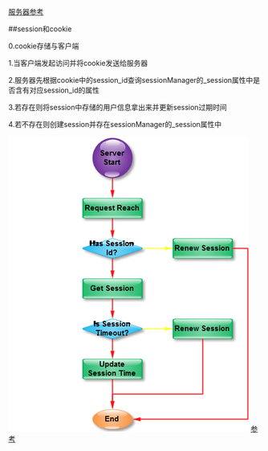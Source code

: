 <a href="https://cnodejs.org/topic/4f16442ccae1f4aa27001059">服务器参考</a>

##session和cookie

0.cookie存储与客户端

1.当客户端发起访问并将cookie发送给服务器

2.服务器先根据cookie中的session_id查询sessionManager的_session属性中是否含有对应session_id的属性

3.若存在则将session中存储的用户信息拿出来并更新session过期时间

4.若不存在则创建session并存在sessionManager的_session属性中

<img src="./img/session.png" />
<a href="http://www.jianshu.com/p/51d85be2e0e8">参考</a>
